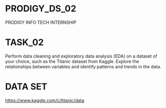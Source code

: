 # PRODIGY_DS_02

PRODIGY INFO TECH INTERNSHIP

# TASK_02
Perform data cleaning and exploratory data analysis (EDA) on a dataset of your choice, such as the Titanic dataset from Kaggle. Explore the relationships between variables and identify patterns and trends in the data.

# DATA SET
https://www.kaggle.com/c/titanic/data
